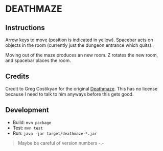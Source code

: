 DEATHMAZE
=========

Instructions
------------
Arrow keys to move (position is indicated in yellow). Spacebar acts
on objects in the room (currently just the dungeon entrance which quits).

Moving out of the maze produces an new room. Z rotates the new room, and
spacebar places the room.

Credits
-------
Credit to Greg Costikyan for the original
[Deathmaze](http://en.wikipedia.org/wiki/Deathmaze). This has no license
because I need to talk to him anyways before this gets good.

Development
-----------
* Build: `mvn package`
* Test: `mvn test`
* Run: `java -jar target/deathmaze-*.jar`

> Maybe be careful of version numbers -.-
